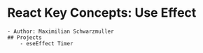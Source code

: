 # React Key Concepts: Use Effect

    - Author: Maximilian Schwarzmuller
    ## Projects
        - eseEffect Timer
        
